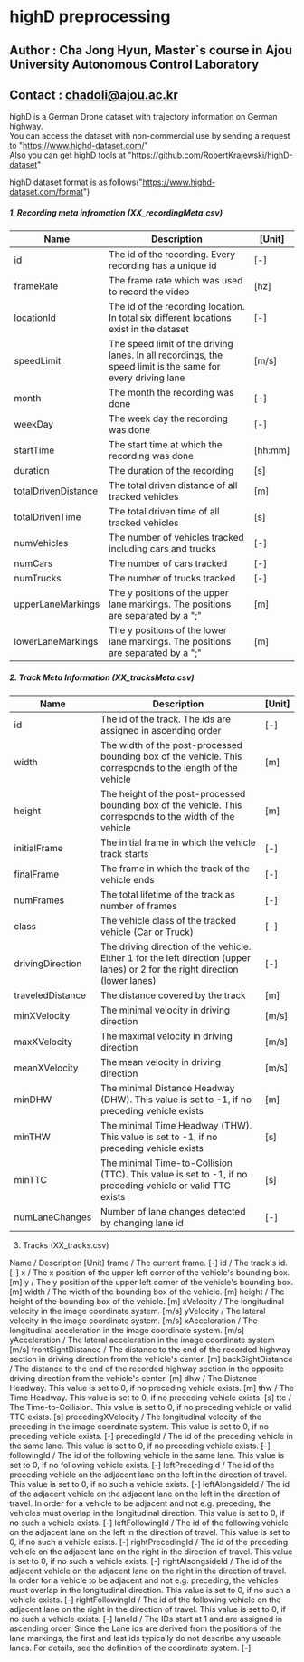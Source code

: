 # highD preprocessing

## Author  : Cha Jong Hyun, Master`s course in Ajou University Autonomous Control Laboratory
## Contact : chadoli@ajou.ac.kr

highD is a German Drone dataset with trajectory information on German highway.  
You can access the dataset with non-commercial use by sending a request to "https://www.highd-dataset.com/"  
Also you can get highD tools at "https://github.com/RobertKrajewski/highD-dataset"  

highD dataset format is as follows("https://www.highd-dataset.com/format")

##### 1. Recording meta infromation (XX_recordingMeta.csv)

|Name|Description|[Unit]|
|-|-|-|
|id|The id of the recording. Every recording has a unique id|[-]|
|frameRate|The frame rate which was used to record the video|[hz]|
|locationId|The id of the recording location. In total six different locations exist in the dataset|[-]|
|speedLimit|The speed limit of the driving lanes. In all recordings, the speed limit is the same for every driving lane|[m/s]|
|month|The month the recording was done|[-]|
|weekDay|The week day the recording was done|[-]|
|startTime|The start time at which the recording was done|[hh:mm]|
|duration|The duration of the recording|[s]|
|totalDrivenDistance|The total driven distance of all tracked vehicles|[m]|
|totalDrivenTime|The total driven time of all tracked vehicles|[s]|
|numVehicles|The number of vehicles tracked including cars and trucks|[-]|
|numCars|The number of cars tracked|[-]|
|numTrucks|The number of trucks tracked|[-]
|upperLaneMarkings|The y positions of the upper lane markings. The positions are separated by a ";"|[m]|
|lowerLaneMarkings|The y positions of the lower lane markings. The positions are separated by a ";"|[m]|


##### 2. Track Meta Information (XX_tracksMeta.csv)

|Name|Description|[Unit]|
|-|-|-|
|id|The id of the track. The ids are assigned in ascending order|[-]|
|width|The width of the post-processed bounding box of the vehicle. This corresponds to the length of the vehicle|[m]|
|height|The height of the post-processed bounding box of the vehicle. This corresponds to the width of the vehicle|[m]|
|initialFrame|The initial frame in which the vehicle track starts|[-]|
|finalFrame|The frame in which the track of the vehicle ends|[-]|
|numFrames|The total lifetime of the track as number of frames|[-]|
|class|The vehicle class of the tracked vehicle (Car or Truck)|[-]|
|drivingDirection|The driving direction of the vehicle. Either 1 for the left direction (upper lanes) or 2 for the right direction (lower lanes)|[-]|
|traveledDistance|The distance covered by the track|[m]|
|minXVelocity|The minimal velocity in driving direction|[m/s]|
|maxXVelocity|The maximal velocity in driving direction|[m/s]|
|meanXVelocity| The mean velocity in driving direction|[m/s]|
|minDHW| The minimal Distance Headway (DHW). This value is set to -1, if no preceding vehicle exists|[m]|
|minTHW| The minimal Time Headway (THW). This value is set to -1, if no preceding vehicle exists|[s]|
|minTTC| The minimal Time-to-Collision (TTC). This value is set to -1, if no preceding vehicle or valid TTC exists|[s]|
|numLaneChanges| Number of lane changes detected by changing lane id|[-]|

3. Tracks (XX_tracks.csv)

Name	                             / Description	[Unit]
frame	                             / The current frame.	[-]
id	                               / The track's id.	[-]
x	                                 / The x position of the upper left corner of the vehicle's bounding box.	[m]
y	                                 / The y position of the upper left corner of the vehicle's bounding box.	[m]
width	                             / The width of the bounding box of the vehicle.	[m]
height	                           / The height of the bounding box of the vehicle.	[m]
xVelocity	                         / The longitudinal velocity in the image coordinate system.	[m/s]
yVelocity	                         / The lateral velocity in the image coordinate system.	[m/s]
xAcceleration	                     / The longitudinal acceleration in the image coordinate system.	[m/s]
yAcceleration	                     / The lateral acceleration in the image coordinate system	[m/s]
frontSightDistance	               / The distance to the end of the recorded highway section in driving direction from the vehicle's center.	[m]
backSightDistance	                 / The distance to the end of the recorded highway section in the opposite driving direction from the vehicle's center.	[m]
dhw	                               / The Distance Headway. This value is set to 0, if no preceding vehicle exists.	[m]
thw	                               / The Time Headway. This value is set to 0, if no preceding vehicle exists.	[s]
ttc	                               / The Time-to-Collision. This value is set to 0, if no preceding vehicle or valid TTC exists.	[s]
precedingXVelocity	               / The longitudinal velocity of the preceding in the image coordinate system. This value is set to 0, if no preceding vehicle exists.	[-]
precedingId	                       / The id of the preceding vehicle in the same lane. This value is set to 0, if no preceding vehicle exists.	[-]
followingId	                       / The id of the following vehicle in the same lane. This value is set to 0, if no following vehicle exists.	[-]
leftPrecedingId	                   / The id of the preceding vehicle on the adjacent lane on the left in the direction of travel. This value is set to 0, if no such a vehicle exists.	[-]
leftAlongsideId	                   / The id of the adjacent vehicle on the adjacent lane on the left in the direction of travel. In order for a vehicle to be adjacent and not e.g. preceding, the vehicles must overlap in the longitudinal direction. This value is set to 0, if no such a vehicle exists.	[-]
leftFollowingId	                   / The id of the following vehicle on the adjacent lane on the left in the direction of travel. This value is set to 0, if no such a vehicle exists.	[-]
rightPrecedingId	                 / The id of the preceding vehicle on the adjacent lane on the right in the direction of travel. This value is set to 0, if no such a vehicle exists.	[-]
rightAlsongsideId	                 / The id of the adjacent vehicle on the adjacent lane on the right in the direction of travel. In order for a vehicle to be adjacent and not e.g. preceding, the vehicles must overlap in the longitudinal direction. This value is set to 0, if no such a vehicle exists.	[-]
rightFollowingId	                 / The id of the following vehicle on the adjacent lane on the right in the direction of travel. This value is set to 0, if no such a vehicle exists.	[-]
laneId	                           / The IDs start at 1 and are assigned in ascending order. Since the Lane ids are derived from the positions of the lane markings, the first and last ids typically do not describe any useable lanes. For details, see the definition of the coordinate system.	[-]

